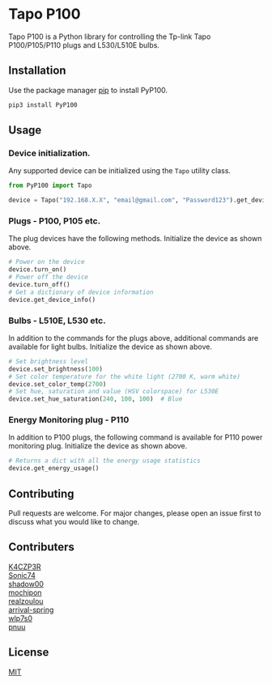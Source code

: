 # Tapo P100
Tapo P100 is a Python library for controlling the Tp-link Tapo P100/P105/P110 plugs and L530/L510E bulbs.

## Installation

Use the package manager [pip](https://pip.pypa.io/en/stable/) to install PyP100.

```bash
pip3 install PyP100
```

## Usage

### Device initialization.
Any supported device can be initialized using the ``Tapo`` utility class.

```python
from PyP100 import Tapo

device = Tapo("192.168.X.X", "email@gmail.com", "Password123").get_device()
```

### Plugs - P100, P105 etc.

The plug devices have the following methods. Initialize the device as shown above.

```python
# Power on the device
device.turn_on()
# Power off the device
device.turn_off()
# Get a dictionary of device information
device.get_device_info()
```

### Bulbs - L510E, L530 etc.

In addition to the commands for the plugs above, additional commands are available for light bulbs.
Initialize the device as shown above.

```python
# Set brightness level
device.set_brightness(100)
# Set color temperature for the white light (2700 K, warm white)
device.set_color_temp(2700)
# Set hue, saturation and value (HSV colorspace) for L530E
device.set_hue_saturation(240, 100, 100)  # Blue
```

### Energy Monitoring plug - P110

In addition to P100 plugs, the following command is available for P110 power monitoring plug.
Initialize the device as shown above.

```python
# Returns a dict with all the energy usage statistics
device.get_energy_usage()
```

## Contributing
Pull requests are welcome. For major changes, please open an issue first to discuss what you would like to change.

## Contributers
[K4CZP3R](https://github.com/K4CZP3R)\
[Sonic74](https://github.com/sonic74)\
[shadow00](https://github.com/shadow00)\
[mochipon](https://github.com/mochipon)\
[realzoulou](https://github.com/realzoulou)\
[arrival-spring](https://github.com/arrival-spring)\
[wlp7s0](https://github.com/wlp7s0)\
[pnuu](https:/github.com/pnuu)

## License
[MIT](https://choosealicense.com/licenses/mit/)
